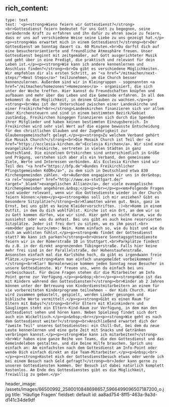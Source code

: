 rich_content:
  -
    type: text
    text: '<p><strong>Wieso feiern wir Gottesdienst?</strong><br>Gottesdienst feiern bedeutet für uns Gott zu begegnen, seine verändernde Kraft zu erfahren und ihn dafür zu ehren sowie zu feiern, dass er uns auf verschiedene Weise seine Liebe zu uns gezeigt hat.</p><p><strong>Was erwartet mich in einem Gottesdienst?</strong><br>Der Gottesdienst am Sonntag dauert ca. 60 Minuten.<br>Du darfst dich auf eine besucherorientierte und freundliche Atmosphäre freuen. Unser Gottesdienst beginnt mit zeitgemäßer, auf Gott ausgerichteter Musik und geht über in eine Predigt, die praktisch und relevant für dein Leben ist.</p><p><strong>Wie kann ich andere kennenlernen und Anschluss finden?</strong><br>Da gibt es verschiedene Möglichkeiten. Wir empfehlen dir als ersten Schritt, an "<a href="/mitmachen/next-steps/">Next Steps</a>" teilzunehmen, um die Church besser kennenzulernen. Außerdem sind wir in Kleingruppen - sogenannten <a href="/mitmachen/homezones">Homezones</a> - organisiert, die sich unter der Woche treffen. Hier kannst du Freundschaften knüpfen und aufbauen und mehr über das Leben und die Gemeinde erfahren. In all dem bekommst du die Möglichkeit, in deinem Glauben zu wachsen.</p><p><strong><br>Was ist der Unterschied zwischen einer Landeskirche und einer Freikirche?<br></strong>Landeskirchen finanzieren sich vor allem über Kirchensteuern und sind in einem bestimmten Bezirk/Gebiet zuständig. Freikirchen hingegen finanzieren sich durch die Spenden ihrer Mitglieder und haben keinen bestimmten Einzugsbereich. In Freikirchen wird sehr viel Wert auf die eigene bewusste Entscheidung für den christlichen Glauben und der Zugehörigkeit zur Glaubensgemeinschaft gelegt.</p><p><strong>Zu welchem Verband gehört die Mosaik Church?</strong><br>Die Mosaik Church ist Teil der <a href="https://ecclesia-kirchen.de">Ecclesia Kirchen</a>. Wir sind eine evangelikale Freikirche, vertreten in vielen Städten in ganz Deutschland. Die einzelnen Ortskirchen sind unterschiedlich in Größe und Prägung, verstehen sich aber als ein Verband, den gemeinsame Ziele, Werte und Interessen verbinden. Als Ecclesia Kirchen sind wir Teil des "<a href="https://bfp.de">Bundes Freikirchlicher Pfingstgemeinden KdÖR</a>", zu dem sich in Deutschland etwa 830 Kirchengemeinden zählen. <br>Außerdem engagieren wir uns in der&nbsp;<a rel="noopener" href="http://www.ea-stuttgart.de/" target="_blank">evangelischen Allianz</a>, der viele evangelische Kirchengemeinden angehören.&nbsp;</p><p><br></p><p><em>Folgende Fragen sind wieder relevant, wenn wir die Gottesdienste wieder in der Church feiern können:</em></p><p><strong>Was soll ich mir anziehen? Gibt es besondere Sitzplätze?</strong><br>Klamotten wären gut. Nein, ganz im Ernst, bei uns gibt es keine Kleidervorschriften. :)<br>Komm in einem Outfit, in dem du dich wohlfühlst. Kirche ist ein Ort, an dem wir so zu Gott kommen dürfen, wie wir sind. Hier geht es nicht darum, wie du aussiehst oder was du anhast. Bei uns gibt es auch keine reservierten Sitzplätze. Jeder ist frei dort zu sitzen, wo es ihm passt.<br><em>Oder ganz kurz</em>: Nein. Komm einfach so, wie du bist und wie du dich am wohlsten fühlst.</p><p><strong>Wo findet der Gottesdienst statt? Wo kann ich parken?</strong><br>Unsere Sonntagsgottesdienste feiern wir in der Römerstraße 10 in Stuttgart.<br>Parkplätze findest du z.B. in der direkt angrenzenden Tübingerstraße. Falls hier keine mehr frei sind in der Parallelstraße, der Hohenstaufenstraße. Ansonsten einfach mal die Karlshöhe hoch, da gibt es irgendwann freie Plätze.</p><p><strong>Kann man einfach unangemeldet vorbeikommen?</strong><br>Klar! Normalerweise kommen jeden Sonntag neue Besucher in unsere Gottesdienste. Wir freuen uns, wenn du einfach bei uns vorbeischaust. Für deine Fragen stehen dir die Mitarbeiter am Info Point gerne zur Verfügung.</p><p>&nbsp;<br></p><p><strong>Wie ist das mit Kindern während den Gottesdiensten?</strong><br>Kinder ab 2 Jahren können unter der Betreuung von Kinderdienstmitarbeitern an einem für sie vorbereiteten Kinderprogramm teilnehmen - der Kids Church. Hier wird zusammen gebastelt, gespielt, werden Lieder gesungen und biblische Werte vermittelt.</p><p><strong>Gibt es einen Raum für Eltern mit Babys?</strong><br>Für Eltern mit Kleinkindern und Säuglingen steht ein Eltern-Kind-Raum zur Verfügung, in dem man den Gottesdienst sehen und hören kann. Neben Spielzeug findet sich dort auch ein Wickeltisch.</p><p>&nbsp;<br></p><p><strong>Wie geht es nach dem Gottesdienst weiter?</strong><br>Anschließend erwartet dich der "zweite Teil" unseres Gottesdienstes: ein Chill-Out, bei dem du neue Leute kennenlernen und eine gute Zeit mit Snacks und Getränken verbringen kannst.</p><p><strong>Wie kann ich mitarbeiten?</strong><br>Wir haben eine ganze Reihe von Teams, die den Gottesdienst und das Gemeindeleben gestalten, und die Deine Hilfe brauchen. Sprich uns einfach an: Am einfachsten nach dem Gottesdienst am Info-Point oder wende Dich einfach direkt an die Team-Mitarbeiter.</p><p>&nbsp;<br></p><p><strong>Kostet mich der Gottesdienstbesuch etwas oder werde ich bei einem Besuch nach Geld gefragt?</strong><br>Jeder kann gerne zu unseren Gottesdiensten kommen. Der Besuch ist dabei natürlich komplett kostenlos. Am Ende des Gottesdienstes gibt es die Möglichkeit, freiwillig zu geben.</p>'
header_image: /assets/images/66500992_2580010848698657_5966499096507187200_o.jpg
title: 'Häufige Fragen'
fieldset: default
id: aa8ad754-8ff5-463a-9a3d-d141c34de9df
